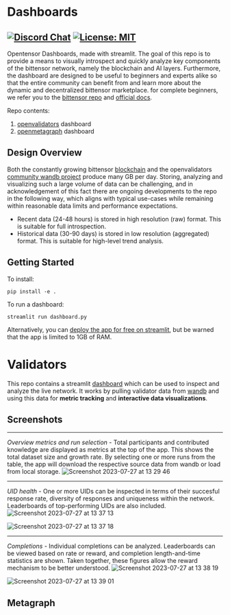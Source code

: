 <div align="left">

# **Dashboards** <!-- omit in toc -->
[![Discord Chat](https://img.shields.io/discord/308323056592486420.svg)](https://discord.gg/realbittensor)
[![License: MIT](https://img.shields.io/badge/License-MIT-yellow.svg)](https://opensource.org/licenses/MIT) 
---
Opentensor Dashboards, made with streamlit. The goal of this repo is to provide a means to visually introspect and quickly analyze key components of the bittensor network, namely the blockchain and AI layers. Furthermore, the dashboard are designed to be useful to beginners and experts alike so that the entire community can benefit from and learn more about the dynamic and decentralized bittensor marketplace. for complete beginners, we refer you to the [bittensor repo](https://github.com/opentensor/bittensor) and [official docs](https://bittensor.com/documentation/intro/index).

Repo contents:
1. [openvalidators](#validators) dashboard
2. [openmetagraph](#metagraph) dashboard

## Design Overview

Both the constantly growing bittensor [blockchain](https://polkadot.js.org/apps/#/chainstate) and the openvalidators [community wandb project](https://wandb.ai/opentensor-dev/openvalidators?workspace=default) produce many GB per day.  Storing, analyzing and visualizing such a large volume of data can be challenging, and in acknowledgement of this fact there are ongoing developments to the repo in the following way, which aligns with typical use-cases while remaining within reasonable data limits and performance expectations.

- Recent data (24-48 hours) is stored in high resolution (raw) format. This is suitable for full introspection.
- Historical data (30-90 days) is stored in low resolution (aggregated) format. This is suitable for high-level trend analysis.

## Getting Started

To install:
```
pip install -e .
```

To run a dashboard:
```
streamlit run dashboard.py
```
Alternatively, you can [deploy the app for free on streamlit](https://blog.streamlit.io/host-your-streamlit-app-for-free/), but be warned that the app is limited to 1GB of RAM.


# Validators
This repo contains a streamlit [dashboard]([url](https://opendashboard-v110.streamlit.app/)) which can be used to inspect and analyze the live network. It works by pulling validator data from [wandb](https://wandb.ai/opentensor-dev/openvalidators?workspace=default) and using this data for **metric tracking** and **interactive data visualizations**.

## Screenshots

------
*Overview metrics and run selection* - Total participants and contributed knowledge are displayed as metrics at the top of the app. This shows the total dataset size and growth rate. By selecting one or more runs from the table, the app will download the respective source data from wandb or load from local storage.
![Screenshot 2023-07-27 at 13 29 46](https://github.com/opentensor/dashboards/assets/6709103/f54b963e-b0c7-4333-be8c-800743ecf220)


------
*UID health* - One or more UIDs can be inspected in terms of their succesful response rate, diversity of responses and uniqueness within the network. Leaderboards of top-performing UIDs are also included.
![Screenshot 2023-07-27 at 13 37 13](https://github.com/opentensor/dashboards/assets/6709103/e5b230f2-a21d-4e3e-9767-c787ec06944a)

![Screenshot 2023-07-27 at 13 37 18](https://github.com/opentensor/dashboards/assets/6709103/3b8cfe30-14a6-4493-adda-41c4f82c1025)

------
*Completions* - Individual completions can be analyzed. Leaderboards can be viewed based on rate or reward, and completion length-and-time statistics are shown. Taken together, these figures allow the reward mechanism to be better understood.
![Screenshot 2023-07-27 at 13 38 19](https://github.com/opentensor/dashboards/assets/6709103/fa7f8f60-425e-4963-98a7-f8bd3641c3dc)

![Screenshot 2023-07-27 at 13 39 01](https://github.com/opentensor/dashboards/assets/6709103/968253ad-b869-46c7-adef-bdefc5ccfc33)


## Metagraph
